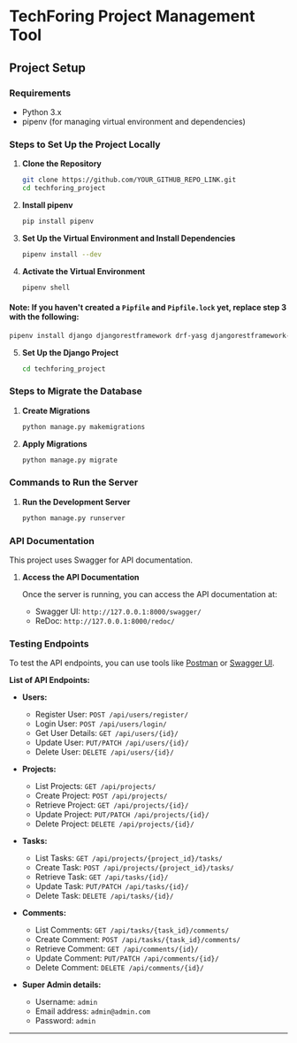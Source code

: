 # TechForing Project Management Tool

## Project Setup

### Requirements

- Python 3.x
- pipenv (for managing virtual environment and dependencies)

### Steps to Set Up the Project Locally

1. **Clone the Repository**
   ```bash
   git clone https://github.com/YOUR_GITHUB_REPO_LINK.git
   cd techforing_project
   ```

2. **Install pipenv**
   ```bash
   pip install pipenv
   ```

3. **Set Up the Virtual Environment and Install Dependencies**
   ```bash
   pipenv install --dev
   ```

4. **Activate the Virtual Environment**
   ```bash
   pipenv shell
   ```

#### Note: If you haven't created a `Pipfile` and `Pipfile.lock` yet, replace step 3 with the following:
```bash
pipenv install django djangorestframework drf-yasg djangorestframework-simplejwt
```



5. **Set Up the Django Project**
   ```bash
   cd techforing_project
   ```

### Steps to Migrate the Database

1. **Create Migrations**
   ```bash
   python manage.py makemigrations
   ```

2. **Apply Migrations**
   ```bash
   python manage.py migrate
   ```

### Commands to Run the Server

1. **Run the Development Server**
   ```bash
   python manage.py runserver
   ```

### API Documentation

This project uses Swagger for API documentation.

1. **Access the API Documentation**

   Once the server is running, you can access the API documentation at:
   - Swagger UI: `http://127.0.0.1:8000/swagger/`
   - ReDoc: `http://127.0.0.1:8000/redoc/`

### Testing Endpoints

To test the API endpoints, you can use tools like [Postman](https://www.postman.com/) or [Swagger UI](http://127.0.0.1:8000/swagger/).

**List of API Endpoints:**

- **Users:**
  - Register User: `POST /api/users/register/`
  - Login User: `POST /api/users/login/`
  - Get User Details: `GET /api/users/{id}/`
  - Update User: `PUT/PATCH /api/users/{id}/`
  - Delete User: `DELETE /api/users/{id}/`
  
- **Projects:**
  - List Projects: `GET /api/projects/`
  - Create Project: `POST /api/projects/`
  - Retrieve Project: `GET /api/projects/{id}/`
  - Update Project: `PUT/PATCH /api/projects/{id}/`
  - Delete Project: `DELETE /api/projects/{id}/`
  
- **Tasks:**
  - List Tasks: `GET /api/projects/{project_id}/tasks/`
  - Create Task: `POST /api/projects/{project_id}/tasks/`
  - Retrieve Task: `GET /api/tasks/{id}/`
  - Update Task: `PUT/PATCH /api/tasks/{id}/`
  - Delete Task: `DELETE /api/tasks/{id}/`
  
- **Comments:**
  - List Comments: `GET /api/tasks/{task_id}/comments/`
  - Create Comment: `POST /api/tasks/{task_id}/comments/`
  - Retrieve Comment: `GET /api/comments/{id}/`
  - Update Comment: `PUT/PATCH /api/comments/{id}/`
  - Delete Comment: `DELETE /api/comments/{id}/`
 
- **Super Admin details:**
  - Username: `admin`
  - Email address: `admin@admin.com`
  - Password: `admin`
---
